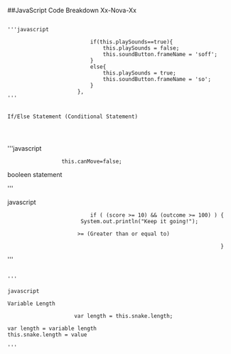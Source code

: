 ##JavaScript Code Breakdown Xx-Nova-Xx

<pre><code>
'''javascript

                          if(this.playSounds==true){
                              this.playSounds = false;
                              this.soundButton.frameName = 'soff';
                          }
                          else{
                              this.playSounds = true;
                              this.soundButton.frameName = 'so';
                          }
                      },
'''
</pre></code>

~~~

If/Else Statement (Conditional Statement)




~~~

'''javascript

                     this.canMove=false;
           
booleen statement


'''

javascript
                             
                              if ( (score >= 10) && (outcome >= 100) ) {
                           System.out.println("Keep it going!");
  
                          >= (Greater than or equal to)
  
                                                                       } 


'''

~~~

'''

javascript

Variable Length 

                     var length = this.snake.length;
                     
var length = variable length
this.snake.length = value

'''

~~~
                     
